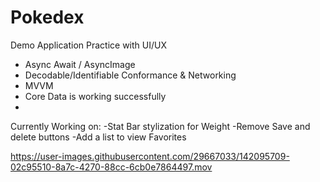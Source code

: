 # Pokedex
Demo Application
Practice with UI/UX
- Async Await / AsyncImage
- Decodable/Identifiable Conformance & Networking
- MVVM
- Core Data is working successfully
- 
Currently Working on: 
-Stat Bar stylization for Weight
-Remove Save and delete buttons
-Add a list to view Favorites

https://user-images.githubusercontent.com/29667033/142095709-02c95510-8a7c-4270-88cc-6cb0e7864497.mov

